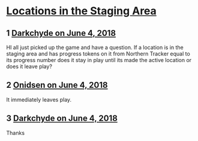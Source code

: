 # [Locations in the Staging Area](https://community.fantasyflightgames.com/topic/277137-locations-in-the-staging-area/)

## 1 [Darkchyde on June 4, 2018](https://community.fantasyflightgames.com/topic/277137-locations-in-the-staging-area/?do=findComment&comment=3359386)

HI all just picked up the game and have a question. If a location is in the staging area and has progress tokens on it from Northern Tracker equal to its progress number does it stay in play until its made the active location or does it leave play?

## 2 [Onidsen on June 4, 2018](https://community.fantasyflightgames.com/topic/277137-locations-in-the-staging-area/?do=findComment&comment=3359433)

It immediately leaves play.

## 3 [Darkchyde on June 4, 2018](https://community.fantasyflightgames.com/topic/277137-locations-in-the-staging-area/?do=findComment&comment=3359435)

Thanks

